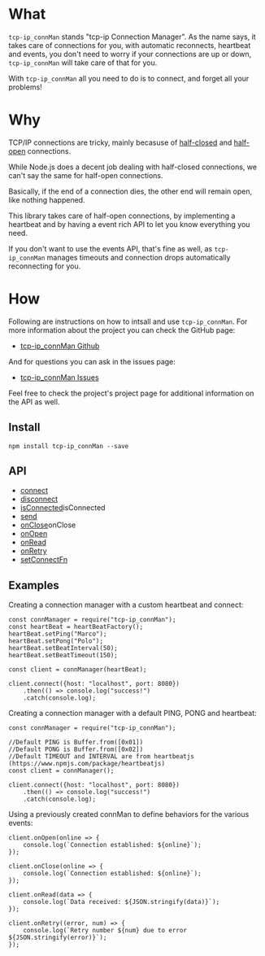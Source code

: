 #   What

`tcp-ip_connMan` stands "tcp-ip Connection Manager". As the name says, it takes 
care of connections for you, with automatic reconnects, heartbeat and events, 
you don't need to worry if your connections are up or down, `tcp-ip_connMan`
will take care of that for you.

With `tcp-ip_connMan` all you need to do is to connect, and forget all your 
problems!

#   Why

TCP/IP connections are tricky, mainly becasuse of [half-closed](https://superuser.com/a/615971/222770) 
and [half-open](https://blog.stephencleary.com/2009/05/detection-of-half-open-dropped.html) 
connections. 

While Node.js does a decent job dealing with half-closed connections, we can't say
the same for half-open connections. 

Basically, if the end of a connection dies, the other end will remain open, like
nothing happened. 

This library takes care of half-open connections, by implementing a heartbeat and
by having a event rich API to let you know everything you need. 

If you don't want to use the events API, that's fine as well, as `tcp-ip_connMan`
manages timeouts and connection drops automatically reconnecting for you. 

#   How

Following are instructions on how to intsall and use `tcp-ip_connMan`. For more 
information about the project you can check the GitHub page:

 - [tcp-ip_connMan Github](https://github.com/Fl4m3Ph03n1x/tcp-ip_connMan)

And for questions you can ask in the issues page:

 - [tcp-ip_connMan Issues](https://github.com/Fl4m3Ph03n1x/tcp-ip_connMan/issues)

Feel free to check the project's project page for additional information on the 
API as well.

##  Install

    npm install tcp-ip_connMan --save

##  API

 - <a href="https://fl4m3ph03n1x.github.io/tcp-ip_connMan/module-connManager.html#~connect" target="_blank">connect</a>
 - <a href="" target="_blank">disconnect</a>
 - <a href="" target="_blank">isConnected</a>isConnected
 - <a href="" target="_blank">send</a>
 - <a href="" target="_blank">onClose</a>onClose
 - <a href="" target="_blank">onOpen</a>
 - <a href="" target="_blank">onRead</a>
 - <a href="" target="_blank">onRetry</a>
 - <a href="" target="_blank">setConnectFn</a>

##  Examples

Creating a connection manager with a custom heartbeat and connect:

    const connManager = require("tcp-ip_connMan");
    const heartBeat = heartBeatFactory();
    heartBeat.setPing("Marco");
    heartBeat.setPong("Polo");
    heartBeat.setBeatInterval(50);
    heartBeat.setBeatTimeout(150);
    
    const client = connManager(heartBeat);
    
    client.connect({host: "localhost", port: 8080})
        .then(() => console.log("success!")
        .catch(console.log);

Creating a connection manager with a default PING, PONG and heartbeat:

    const connManager = require("tcp-ip_connMan");
    
    //Default PING is Buffer.from([0x01])
    //Default PONG is Buffer.from([0x02])
    //Default TIMEOUT and INTERVAL are from heartbeatjs (https://www.npmjs.com/package/heartbeatjs)
    const client = connManager();
    
    client.connect({host: "localhost", port: 8080})
        .then(() => console.log("success!")
        .catch(console.log);

Using a previously created connMan to define behaviors for the various 
events:

    client.onOpen(online => {
        console.log(`Connection established: ${online}`);
    });
    
    client.onClose(online => {
        console.log(`Connection established: ${online}`);
    });
    
    client.onRead(data => {
        console.log(`Data received: ${JSON.stringify(data)}`);
    });
    
    client.onRetry((error, num) => {
        console.log(`Retry number ${num} due to error ${JSON.stringify(error)}`);
    });